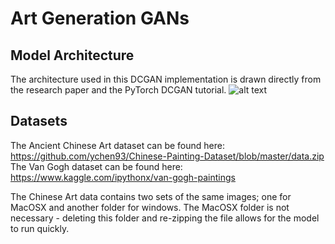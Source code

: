 # Art Generation GANs


## Model Architecture
The architecture used in this DCGAN implementation is drawn directly from the research paper and the PyTorch DCGAN tutorial. 
![alt text](https://pytorch.org/tutorials/_images/dcgan_generator.png)




## Datasets
The Ancient Chinese Art dataset can be found here: https://github.com/ychen93/Chinese-Painting-Dataset/blob/master/data.zip
The Van Gogh dataset can be found here: https://www.kaggle.com/ipythonx/van-gogh-paintings 

The Chinese Art data contains two sets of the same images; one for MacOSX and another folder for windows. The MacOSX folder is not necessary - deleting this folder and re-zipping the file allows for the model to run quickly.


